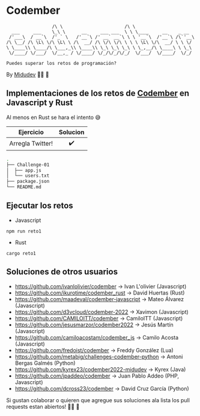 # Codember 

```
                 /\ \                       /\ \
  ___     ___    \_\ \      __     ___ ___  \ \ \____     __    _ __
 /'___\  / __`\  /'_` \   /'__`\ /' __` __`\ \ \ '__`\  /'__`\ /\`'__\
/\ \__/ /\ \L\ \/\ \L\ \ /\  __/ /\ \/\ \/\ \ \ \ \L\ \/\  __/ \ \ \/
\ \____\\ \____/\ \___,_\\ \____\\ \_\ \_\ \_\ \ \_,__/\ \____\ \ \_\
 \/____/ \/___/  \/__,_ / \/____/ \/_/\/_/\/_/  \/___/  \/____/  \/_/

Puedes superar los retos de programación?
```
By [Midudev](https://github.com/midudev) :man_technologist: :space_invader: 

## Implementaciones de los retos de [Codember](https://codember.dev/) en Javascript y Rust

Al menos en Rust se hara el intento :sweat_smile: 


|   Ejercicio      |            Solucion          |
|      :-:         | :-:                          |                              
| Arregla Twitter! | :heavy_check_mark:           |

```sh
.
├── Challenge-01
│  ├── app.js
│  └── users.txt
├── package.json
└── README.md
```

## Ejecutar los retos

* Javascript

```
npm run reto1
```

* Rust

```
cargo reto1
```

## Soluciones de otros usuarios

* https://github.com/ivanlolivier/codember -> Ivan L'olivier (Javascript) 
* https://github.com/ikurotime/codember_rust -> David Huertas (Rust)
* https://github.com/maadeval/codember-javascript -> Mateo Álvarez (Javascript)
* https://github.com/d3vcloud/codember-2022 -> Xavimon (Javascript)
* https://github.com/CAMILOITT/codember -> CamiloITT (Javascript)
* https://github.com/jesusmarzor/codember2022 -> Jesús Martín (Javascript)
* https://github.com/camiloacostam/codember_js -> Camilo Acosta (Javascript)
* https://github.com/fredoist/codember -> Freddy González (Lua)
* https://github.com/metabig/challenges-codember-python -> Antoni Bergas Galmés (Python)
* https://github.com/kyrex23/codember2022-midudev -> Kyrex (Java)
* https://github.com/jpaddeo/codember -> Juan Pablo Addeo (PHP, Javascript)
* https://github.com/dcross23/codember -> David Cruz García (Python)

Si gustan colaborar o quieren que agregue sus soluciones ala lista los pull requests estan abiertos! :man_technologist: :tada:
